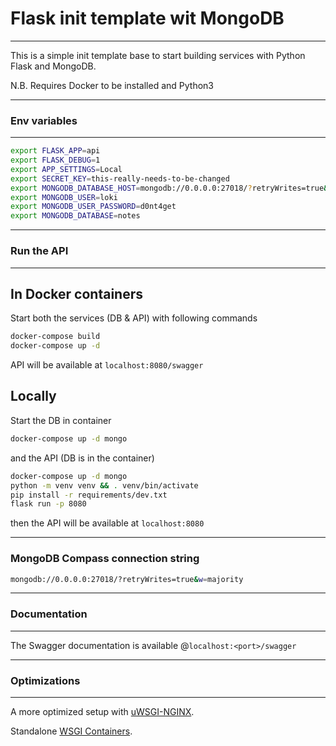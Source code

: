 # Flask init template wit MongoDB
---------------------
This is a simple init template base to start building services with Python Flask and MongoDB.

N.B. Requires Docker to be installed and Python3

---

### Env variables
--------------------
```bash
export FLASK_APP=api
export FLASK_DEBUG=1
export APP_SETTINGS=Local
export SECRET_KEY=this-really-needs-to-be-changed
export MONGODB_DATABASE_HOST=mongodb://0.0.0.0:27018/?retryWrites=true&w=majority
export MONGODB_USER=loki
export MONGODB_USER_PASSWORD=d0nt4get
export MONGODB_DATABASE=notes

```

---

### Run the API
---------------
## In Docker containers
Start both the services (DB & API) with following commands
```bash
docker-compose build
docker-compose up -d
```
API will be available at ```localhost:8080/swagger```

## Locally
Start the DB in  container
```bash
docker-compose up -d mongo
```

and the API (DB is in the container)
```bash
docker-compose up -d mongo
python -m venv venv && . venv/bin/activate
pip install -r requirements/dev.txt
flask run -p 8080
```
then the API will be available at ```localhost:8080```

---

### MongoDB Compass connection string
```bash
mongodb://0.0.0.0:27018/?retryWrites=true&w=majority
```

---

### Documentation
-----------------
The Swagger documentation is available @```localhost:<port>/swagger```

---

### Optimizations
-----------------
A more optimized setup with [uWSGI-NGINX](https://flask.palletsprojects.com/en/1.1.x/deploying/uwsgi/).

Standalone [WSGI Containers](https://flask.palletsprojects.com/en/1.1.x/deploying/wsgi-standalone/).